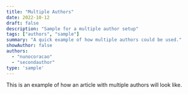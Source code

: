 ```yaml
---
title: "Multiple Authors"
date: 2022-10-12
draft: false
description: "Sample for a multiple author setup"
tags: ["authors", "sample"]
summary: "A quick example of how multiple authors could be used."
showAuthor: false
authors:
  - "nunocoracao"
  - "secondauthor"
type: 'sample'
---
```


This is an example of how an article with multiple authors will look like. 